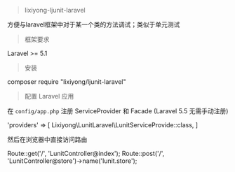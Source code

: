 > lixiyong-ljunit-laravel

方便与laravel框架中对于某一个类的方法调试；类似于单元测试

> 框架要求

Laravel >= 5.1

> 安装

composer require "lixiyong/ljunit-laravel"

> 配置
> Laravel 应用

在 `config/app.php` 注册 ServiceProvider 和 Facade (Laravel 5.5 无需手动注册)

'providers' => [
    Lixiyong\LunitLaravel\LunitServiceProvide::class,
]

然后在浏览器中直接访问路由

Route::get('/', 'LunitController@index');
Route::post('/', 'LunitController@store')->name('lunit.store');